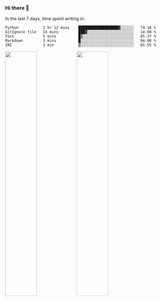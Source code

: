 ### Hi there 👋

In the last 7 days, time spent writing in:

<!--START_SECTION:waka-->
```text
Python           1 hr 12 mins    ██████████████████▓░░░░░░   74.16 % 
GitIgnore file   14 mins         ███▓░░░░░░░░░░░░░░░░░░░░░   14.60 % 
Text             5 mins          █▒░░░░░░░░░░░░░░░░░░░░░░░   05.27 % 
Markdown         3 mins          █░░░░░░░░░░░░░░░░░░░░░░░░   04.00 % 
INI              1 min           ▒░░░░░░░░░░░░░░░░░░░░░░░░   01.55 % 
```
<!--END_SECTION:waka-->

<img src="https://wakatime.com/share/@jimtje/5d0c92de-08f8-4a72-8f2f-6a9693d1e318.svg" width=45% height=45%> <img src="https://wakatime.com/share/@jimtje/501498ae-bda5-4da7-a89d-b40bcdd5556d.svg" width=45% height=45%>
